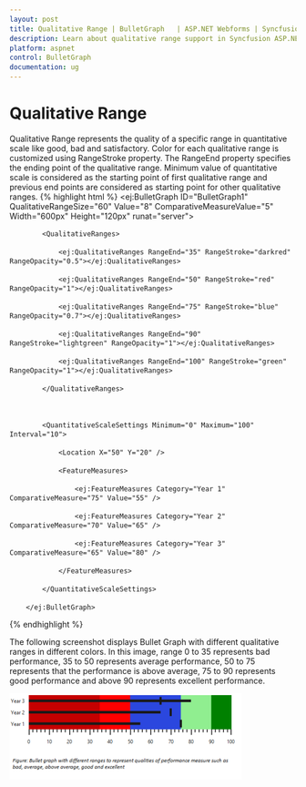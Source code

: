 ```yaml
---
layout: post
title: Qualitative Range | BulletGraph	 | ASP.NET Webforms | Syncfusion
description: Learn about qualitative range support in Syncfusion ASP.NET Webforms BulletGraph control and more details.
platform: aspnet
control: BulletGraph	
documentation: ug
---
```


# Qualitative Range

Qualitative Range represents the quality of a specific range in quantitative scale like good, bad and satisfactory. Color for each qualitative range is customized using RangeStroke property. The RangeEnd property specifies the ending point of the qualitative range. Minimum value of quantitative scale is considered as the starting point of first qualitative range and previous end points are considered as starting point for other qualitative ranges. 
{% highlight html %}
<ej:BulletGraph ID="BulletGraph1" QualitativeRangeSize="60" Value="8" ComparativeMeasureValue="5" Width="600px" Height="120px" runat="server">                        

            <QualitativeRanges>

                <ej:QualitativeRanges RangeEnd="35" RangeStroke="darkred" RangeOpacity="0.5"></ej:QualitativeRanges>

                <ej:QualitativeRanges RangeEnd="50" RangeStroke="red" RangeOpacity="1"></ej:QualitativeRanges>

                <ej:QualitativeRanges RangeEnd="75" RangeStroke="blue" RangeOpacity="0.7"></ej:QualitativeRanges>

                <ej:QualitativeRanges RangeEnd="90" RangeStroke="lightgreen" RangeOpacity="1"></ej:QualitativeRanges>

                <ej:QualitativeRanges RangeEnd="100" RangeStroke="green" RangeOpacity="1"></ej:QualitativeRanges>

            </QualitativeRanges>



            <QuantitativeScaleSettings Minimum="0" Maximum="100" Interval="10">

                <Location X="50" Y="20" />

                <FeatureMeasures>

                    <ej:FeatureMeasures Category="Year 1" ComparativeMeasure="75" Value="55" />

                    <ej:FeatureMeasures Category="Year 2" ComparativeMeasure="70" Value="65" />

                    <ej:FeatureMeasures Category="Year 3" ComparativeMeasure="65" Value="80" />

                </FeatureMeasures>

            </QuantitativeScaleSettings>

        </ej:BulletGraph>

{% endhighlight  %}

The following screenshot displays Bullet Graph with different qualitative ranges in different colors. In this image, range 0 to 35 represents bad performance, 35 to 50 represents average performance, 50 to 75 represents that the performance is above average, 75 to 90 represents good performance and above 90 represents excellent performance.

![Qualitative Range](Qualitative-Range_images/Qualitative-Range_img1.png)



